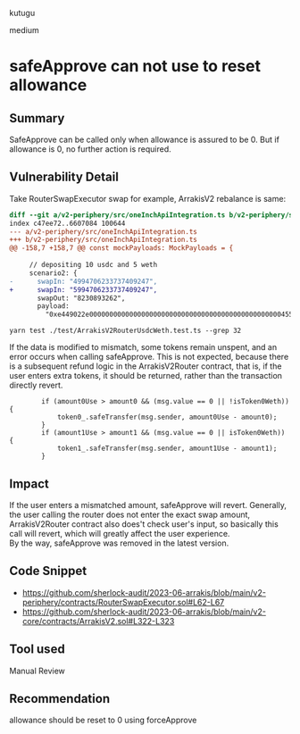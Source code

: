 kutugu

medium

# safeApprove can not use to reset allowance

## Summary

SafeApprove can be called only when allowance is assured to be 0. But if allowance is 0, no further action is required.   

## Vulnerability Detail

Take RouterSwapExecutor swap for example, ArrakisV2 rebalance is same:
```diff
diff --git a/v2-periphery/src/oneInchApiIntegration.ts b/v2-periphery/src/oneInchApiIntegration.ts
index c47ee72..6607084 100644
--- a/v2-periphery/src/oneInchApiIntegration.ts
+++ b/v2-periphery/src/oneInchApiIntegration.ts
@@ -158,7 +158,7 @@ const mockPayloads: MockPayloads = {
 
     // depositing 10 usdc and 5 weth
     scenario2: {
-      swapIn: "4994706233737409247",
+      swapIn: "5994706233737409247",
       swapOut: "8230893262",
       payload:
         "0xe449022e0000000000000000000000000000000000000000000000004550c2db4358f2df00000000000000000000000000000000000000000000000000000001d1fc61af000000000000000000000000000000000000000000000000000000000000006000000000000000000000000000000000000000000000000000000000000000018000000000000000000000008ad599c3a0ff1de082011efddc58f1908eb6e6d8cfee7c08",
```

```shell
yarn test ./test/ArrakisV2RouterUsdcWeth.test.ts --grep 32
```

If the data is modified to mismatch, some tokens remain unspent, and an error occurs when calling safeApprove.
This is not expected, because there is a subsequent refund logic in the ArrakisV2Router contract, that is, if the user enters extra tokens, it should be returned, rather than the transaction directly revert.   
```solidity
        if (amount0Use > amount0 && (msg.value == 0 || !isToken0Weth)) {
            token0_.safeTransfer(msg.sender, amount0Use - amount0);
        }
        if (amount1Use > amount1 && (msg.value == 0 || isToken0Weth)) {
            token1_.safeTransfer(msg.sender, amount1Use - amount1);
        }
```

## Impact

If the user enters a mismatched amount, safeApprove will revert. Generally, the user calling the router does not enter the exact swap amount, ArrakisV2Router contract also does't check user's input, so basically this call will revert, which will greatly affect the user experience.   
By the way, safeApprove was removed in the latest version.    

## Code Snippet

- https://github.com/sherlock-audit/2023-06-arrakis/blob/main/v2-periphery/contracts/RouterSwapExecutor.sol#L62-L67
- https://github.com/sherlock-audit/2023-06-arrakis/blob/main/v2-core/contracts/ArrakisV2.sol#L322-L323

## Tool used

Manual Review

## Recommendation

allowance should be reset to 0 using forceApprove
